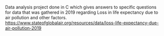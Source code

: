 Data analysis project done in C which gives answers to specific questions for data that was gathered in 2019 regarding Loss in life expectancy due to air pollution and other factors.
https://www.stateofglobalair.org/resources/data/loss-life-expectancy-due-air-pollution-2019
